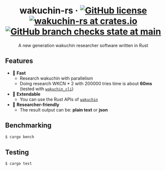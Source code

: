 <div align="center">

# wakuchin-rs &middot; [![GitHub license](https://img.shields.io/github/license/P2P-Develop/wakuchin-rs?color=blue&style=flat-square)](https://github.com/P2P-Develop/wakuchin-rs/blob/main/LICENSE) [![wakuchin-rs at crates.io](https://img.shields.io/crates/v/wakuchin.svg?style=flat-square)](https://crates.io/crates/wakuchin) [![GitHub branch checks state at main](https://img.shields.io/github/checks-status/P2P-Develop/wakuchin-rs/main?style=flat-square)](https://github.com/P2P-Develop/wakuchin-rs/actions?query=branch%3Amain)

</div>
<p align="center">A new generation wakuchin researcher software written in Rust</p>

## Features

- 🚀 **Fast**
  - Research wakuchin with parallelism
  - Doing research WKCN \* 2 with 200000 tries time is about **60ms** \(tested with [`wakuchin_cli`](cli)\)
- 🔧 **Extendable**
  - You can use the Rust APIs of [`wakuchin`](core)
- 📰 **Researcher-friendly**
  - The result output can be: **plain text** or **json**

## Benchmarking

```bash
$ cargo bench
```

## Testing

```bash
$ cargo test
```
